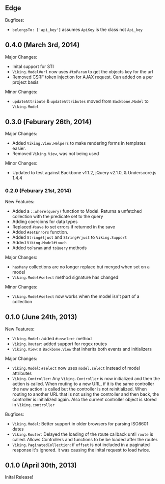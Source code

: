 ## Edge

Bugfixes:

  - `belongsTo: ['api_key']` assumes `ApiKey` is the class not `Api_key`
  
## 0.4.0 (March 3rd, 2014)

Major Changes:

  - Inital support for STI
  - `Viking.Model#url` now uses `#toParam` to get the objects key for the url
  - Removed CSRF token injection for AJAX request. Can added on a per project basis

Minor Changes:

  - `updateAttribute` & `updateAttributes` moved from `Backbone.Model` to `Viking.Model`
  
## 0.3.0 (Feburary 26th, 2014)

Major Changes:

  - Added `Viking.View.Helpers` to make rendering forms in templates easier.
  - Removed `Viking.View`, was not being used
  
Minor Changes:

 - Updated to test against Backbone v1.1.2, jQuery v2.1.0, & Underscore.js 1.4.4
 
### 0.2.0 (Feburary 21st, 2014)

New Features:

  - Added a `::where(query)` function to Model. Returns a unfetched collection with
    the predicate set to the query
  - Adding coercions for data types
  - Replaced `#save` to set errors if returned in the save
  - Added `#setErrors` function.
  - Added `String#ljust` and `String#rjust` to `Viking.Support`
  - Added `Viking.Model#touch`
  - Added `toParam` and `toQuery` methods
  
Major Changes:

  - `hasMany` collections are no longer replace but merged when set on a model
  - `Viking.Model#select` method signature has changed
  
Minor Changes:

- `Viking.Model#select` now works when the model isn't part of a collection

## 0.1.0 (June 24th, 2013)

New Features:

  - `Viking.Model`: added `#unselect` method
  - `Viking.Router`: added support for regex routes
  - `Viking.View`: a `Backbone.View` that inherits both events and
    initializers

Major Changes:

   - `Viking.Model`: `#select` now uses `model.select` instead of model attributes
   - `Viking.Controller`: Any `Viking.Controller` is now initialized and
     then the action is called. When routing to a new URL, if it is the
     same controller the new action is called but the controller is not
     reinitialized. When routing to another URL that is not using the
     controller and then back, the controller is initialized again. Also
     the current controller object is stored in `Viking.controller`

Bugfixes:

  - `Viking.Model`: Better support in older browsers for parsing ISO8601 dates
  - `Viking.Router`: Delayed the loading of the route callback until `route` is
    called. Allows Controllers and functions to be be loaded after the router.
  - `Viking.PaginatedCollection`: if `offset` is not included in a paginated
    response it's ignored. it was causing the inital request to load twice.
	
## 0.1.0 (April 30th, 2013)

Inital Release!
